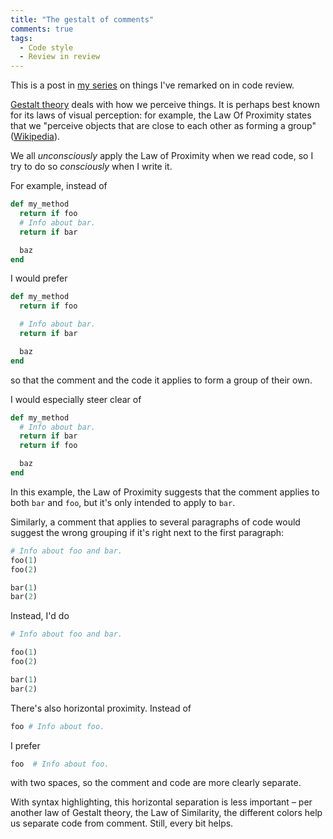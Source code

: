 ```yaml
---
title: "The gestalt of comments"
comments: true
tags:
  - Code style
  - Review in review
---
```


This is a post in [my series](/tag/review-in-review) on things I've remarked on in code review.

[Gestalt theory](http://en.wikipedia.org/wiki/Gestalt_psychology) deals with how we perceive things. It is perhaps best known for its laws of visual perception: for example, the Law Of Proximity states that we "perceive objects that are close to each other as forming a group" ([Wikipedia](http://en.wikipedia.org/wiki/Gestalt_psychology#Gestalt_laws_of_grouping)).

We all *unconsciously* apply the Law of Proximity when we read code, so I try to do so *consciously* when I write it.

For example, instead of

``` ruby
def my_method
  return if foo
  # Info about bar.
  return if bar

  baz
end
```

I would prefer

``` ruby
def my_method
  return if foo

  # Info about bar.
  return if bar

  baz
end
```

so that the comment and the code it applies to form a group of their own.

I would especially steer clear of

``` ruby
def my_method
  # Info about bar.
  return if bar
  return if foo

  baz
end
```

In this example, the Law of Proximity suggests that the comment applies to both `bar` and `foo`, but it's only intended to apply to `bar`.

Similarly, a comment that applies to several paragraphs of code would suggest the wrong grouping if it's right next to the first paragraph:

``` ruby
# Info about foo and bar.
foo(1)
foo(2)

bar(1)
bar(2)
```

Instead, I'd do

``` ruby
# Info about foo and bar.

foo(1)
foo(2)

bar(1)
bar(2)
```

There's also horizontal proximity. Instead of

``` ruby linenos:false
foo # Info about foo.
```

I prefer

``` ruby linenos:false
foo  # Info about foo.
```

with two spaces, so the comment and code are more clearly separate.

With syntax highlighting, this horizontal separation is less important – per another law of Gestalt theory, the Law of Similarity, the different colors help us separate code from comment. Still, every bit helps.
